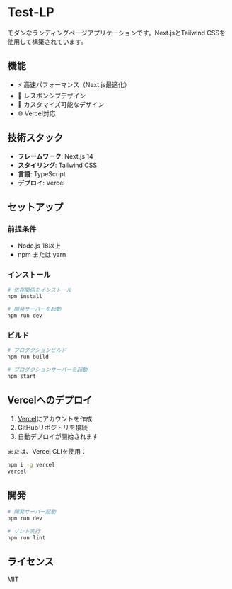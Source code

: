 # Test-LP

モダンなランディングページアプリケーションです。Next.jsとTailwind CSSを使用して構築されています。

## 機能

- ⚡ 高速パフォーマンス（Next.js最適化）
- 📱 レスポンシブデザイン
- 🎨 カスタマイズ可能なデザイン
- 🌐 Vercel対応

## 技術スタック

- **フレームワーク**: Next.js 14
- **スタイリング**: Tailwind CSS
- **言語**: TypeScript
- **デプロイ**: Vercel

## セットアップ

### 前提条件

- Node.js 18以上
- npm または yarn

### インストール

```bash
# 依存関係をインストール
npm install

# 開発サーバーを起動
npm run dev
```

### ビルド

```bash
# プロダクションビルド
npm run build

# プロダクションサーバーを起動
npm start
```

## Vercelへのデプロイ

1. [Vercel](https://vercel.com)にアカウントを作成
2. GitHubリポジトリを接続
3. 自動デプロイが開始されます

または、Vercel CLIを使用：

```bash
npm i -g vercel
vercel
```

## 開発

```bash
# 開発サーバー起動
npm run dev

# リント実行
npm run lint
```

## ライセンス

MIT